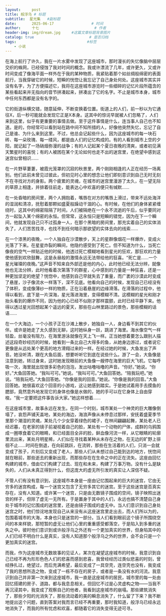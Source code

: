 ```yaml
---
layout:     post                       
title: 般浮乌 # 标题
subtitle:  星光集   #副标题
date:       2025-06-17                 # 时间
author:     十七                         # 作者
header-img: img/dream.jpg     #这篇文章标题背景图片
catalog: true                         # 是否归档
tags:                                #标签
    - 小说
---
```

在海上航行了许久，我在一片水雾中发现了这座城市，那时漫长的失忆像脑中层层交织的蛛网，已经侵蚀了我对时间的概念。我或许漂流了几年，或许更久，又或许时间变成了像海平面一样外在于我的某种物质，我紧贴着那个如丝绸般绵密的表面航行，当我穿破它的时候，短瞬的恍惚让我忘记了自己身处何处。这座城市其实并没有名字，为了方便描述它，我将在这座城市游览时一些细碎的记忆片段所蕴含的某些看起来并无指向的音节拼凑起来，拼凑出了它的名字。不止是城市本身，城市中任何东西都是没有名字的。

它的街道纵横交错，随意延伸，不断变换着位置。街道上的人们，前一秒以为它通往X，后一秒可能就会发现它正是X本身。这其中的惊诧早就被人们忽略了，人们来到这里，似乎有更重要的事情去做。至于这件事情是什么，连当事人自己也不知道。是的，你经常可以看到站在路中间不知所措的人，好像他突然失忆，忘记了自己是谁、为什么来到这里。不过，他总会记起些什么，因为这座城市的每一块石砖、每一朵玫瑰、每一缕风，都是由人们的记忆构成的。有的人看到城市上空的夕阳，就记起了一场硝烟弥漫的战争；有的人记起某个夏日夜晚的清爽，或者初见满天繁星时的喜悦；有的人被困在某个无论如何也走不出的迷宫里，在绝望中感到这迷宫似曾相识……

在一片野草萋萋，被霞光笼罩的沉寂的秋景里，两个刚刚相逢的人正在经历一场离别。他们此前未曾见过彼此，但初见时心里的想念让他们即刻意识到自己无时无刻不在寻找对方的身影。两个疲累的灵魂，在城市的迷宫里漫游了太久，在一望无际的草原上相逢，并排着往前走，能表达心中欢喜的便只有缄默……

在一处昏暗的房间里，两个人拥抱着，嘴唇在对方的嘴唇上滑过，带来不远处海洋的湿润和清凉，抚慰着那颗如盛夏般躁动干涸的心。有时候，在他们的身体紧紧缠绕时，这其中的绵密阻隔了时间，人们被隔绝在一个永不流逝的午后，似乎要同对方一起坠入某个绵密的永恒。但常常，这永恒只是短瞬的错觉，因为在下一个瞬间，他就发现自己只不过孤身一人，在那个黑暗的房间里，那充实着自己的实体消失了，人们苦苦找寻，也找不到任何暗示那欲望的实体去向的线索……

在一个漆黑的夜晚，一个人独自在沙漠散步，天上的星群像烟花一样爆炸，变成火光落了下来。在星星炸裂的瞬间，他隐约感受到了死亡。但不知道为什么，当死亡像夜的空气一样贴近他的时候，他透过死亡模糊地看到星光的狂欢，那狂欢的力量使他感到欢欣鼓舞，这是永昼般的激情永远无法带给他的狂喜。“死亡是……一个星光璀璨的夜晚。”这声音不知来自外部还是他的内心，此时他已经无法分辨，就像他也无法分辨，此时他看着次第落下的群星，心中感到的力量是一种狂喜，还是一种更加坚定的绝望？恍惚中，他感到自己早就失去了重量，而广袤的沙漠此时变成了悬崖，沙子像流水一样落下，深不见底。他看向自己的时候，发现自己已经没有了体积，变成像薄纱一样的物质，正在沿着悬崖的边缘滑落。在滑落的过程中，他得以看到，底下是一片深海，星光落进海里，变得模糊不清。这模糊的星光和刚才抬头看到的爆炸不同，因为他的心已经不似刚才那样震颤，此时已经平静下来。他得以透过星光回想起某个遥远的夏天，那些在山林里路过的景色，那些模糊的话语……

在一个大海边，一个小孩子正在沙滩上散步，她独自一人，身边看不到其它的伙伴。或许是她走了太久感到无聊，这时她纵身一跃，跳进了海里。海水像空气一样轻盈，丝毫没有阻力，在海里游泳就像在天上飞一样。正当她想着要怎么跟别人描述这段奇妙经历的时候，她看到一条比自己大得多的鱼，从她身边游过，或者说它更像是从远处某个更高的地方滑翔过来的一样。在经过她的时候，大鱼发出了声音。她没听清，跟在大鱼后面，想要听听它到底在说些什么。游了一会，大鱼像是注意到她，转过身来，这时她发现眼前的大鱼像一艘停在海里的巨大飞机，它每呼吸一次，海里就出现很多彩色的泡泡，发出咕噜咕噜的声音。“你好。”她说。“你好。”大鱼回答她。“我叫可可。”她说。“我叫可可。”大鱼回答她。“陪我玩吧。”她说。“陪我玩吧。”大鱼回答她。“你像是我的回音。”她说。“你像是我的回音。”大鱼回答她。她很喜欢这个回音的小游戏，这让她感到踏实。于是她试着用手去摸鱼的腮部，竟然意外地发现它的身体也像是水做的，她的手可以在它身体上自由穿梭。“我一定要把这件事告诉大家。”她这样想着……

在这座城市里，故事永远在发生。在同一个时刻，城市某处一个神灵的巨大雕像倒塌了，哀怨声铺天盖地，某处的海边，海浪声像从未停息过那样，安抚着盛夏季节里那个潮湿的灵魂，某处几个少女穿着绿色的裙子，在林间翩翩起舞，某处老人已经迟暮，在老家的镜子前凝视着自己的脸，某处有一个动物的尸体，成群的乌鸦围成一圈啄食着它的眼睛，和已经面目全非的脸，鲜血像河流一样，从它眼睛的轮廓里流出来，某处月明星稀，人们似在寻找着某种从未存在之物，在无边的旷野上徘徊不止……时间在倒退，在向前跳跃，在流转，那些在生活着的人们，只消一会就变成了孩子，片刻后又变成了老人，那些人们从未想过自己能到达的地方，恍惚间就在眼前，那些逝去的重新出现，而那些存在在生命之中的正在流失。这座由回忆构建的城市，借由它们构建了过去、现在和未来，构建了万事万物。没有什么是缺失的，人们从未真正得到什么，但这庞大的虚无所引发的真实让人深信不疑。

不管人们有没有意识到，这座城市本身是一座由记忆围起来的巨大的迷宫，它由无穷多的迷宫构成，每一个迷宫又包含了无穷多其它的迷宫。至于这些迷宫是否真实存在，没有人知道。或许某一个迷宫，只是由无数镜子围成的空间，镜子映照出迷宫的样子，但除了虚无一无所有。于是置身于其中的人们，永远也搞不清楚自己身处于城市的记忆围成的迷宫里，还是由镜子围成的虚无中。当人们意识到自己身处迷宫之时，他们惊诧地发现自己从来没有从这座迷宫里走出去，而人们所以为的，包围着城市的大海，本身也只是迷宫的一部分。当人们看到眼前这个镜子所围绕空间的本来样貌，那短暂的虚无让他们心里的重重感受都落空，于是陷入到多重的迷失之中。彼时他们意识到或许般浮乌之外还有一个更加真实的世界，但身陷其中的人们已经不明白什么是真实，没有人知道那个般浮乌之外的世界，会不会只是一个更加真实的迷宫。

而我，作为这座城市无数故事的见证人，某次在凝望这座城市的时候，我意识到自己已经不再为形形色色人们的悲喜而感到悲喜，我曾经经历过类似悲喜的时刻，曾经挣扎过，绝望过，而后充满希望，最后变成了一具空壳，连空壳也没有，我变成了我的思想所造之物，变成了一栋不存在的房子，或者是一条没有水的河流。我意识到自己并非第一次来到这座城市，我一直是这座城市的居民，城市里的每一处由回忆搭建的房子、道路，都与我息息相关。但回忆不过是心灵虚构之物——当我不再沉浸其中，我变成了观察自己的他者，我看到这座城市的崩塌。那些建筑消失了，那些夕阳的光消失了，那些流动着的美的瞬息消失了，什么留了下来？我不断地提出这个问题，直到答案对我而言已经不再重要，那时我知道，般浮乌已经永远地消失了，而我的所有忧虑和欢喜，都随着它的消失变得无迹可寻。
